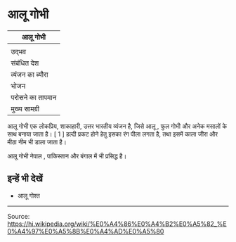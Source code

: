 # आलू गोभी

| आलू गोभी |
| --- |
|  |
| उद्भव |
| संबंधित देश |
| व्यंजन का ब्यौरा |
| भोजन |
| परोसने का तापमान |
| मुख्य सामग्री |

आलू गोभी एक लोकप्रिय, शाकाहारी, उत्तर भारतीय व्यंजन है, जिसे आलू , फुल गोभी और अनेक मसालों के साथ बनाया जाता है। [ 1 ] हल्दी प्रकट होने हेतु इसका रंग पीला लगता है, तथा इसमें काला जीरा और मीठा नीम भी डाला जाता है।

आलू गोभी नेपाल , पाकिस्तान और बंगाल में भी प्रसिद्ध है।

## इन्हें भी देखें

- आलू गोश्त

---
Source: https://hi.wikipedia.org/wiki/%E0%A4%86%E0%A4%B2%E0%A5%82_%E0%A4%97%E0%A5%8B%E0%A4%AD%E0%A5%80
